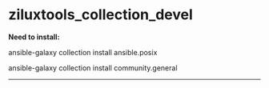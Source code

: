 # ziluxtools_collection_devel


**Need to install:**

ansible-galaxy collection install ansible.posix

ansible-galaxy collection install community.general

---
